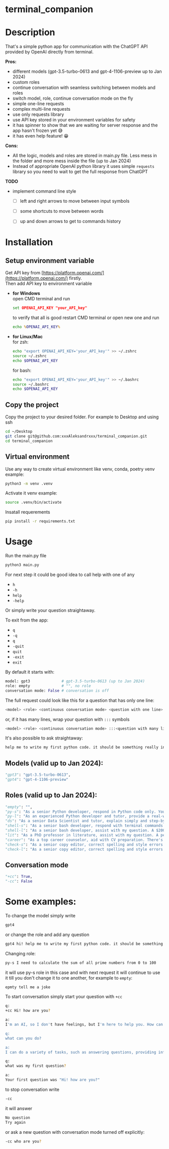 # terminal_companion
# Description
That's a simple python app for communication with the ChatGPT API provided by OpenAI directly from terminal.  

**Pros:**  
- different models (gpt-3.5-turbo-0613 and gpt-4-1106-preview up to Jan 2024)
- custom roles
- continue conversation with seamless switching between models and roles
- switch model, role, continue conversation mode on the fly
- simple one-line requests
- complex multi-line requests
- use only requests library
- use API key stored in your environment variables for safety
- it has spinner to show that we are waiting for server response and the app hasn't frozen yet 😅
- it has even help feature! 😁  

**Cons:**
- All the logic, models and roles are stored in main.py file. Less mess in the folder and more mess inside the file (up to Jan 2024)
- Instead of appropriate OpenAI python library it uses simple `requests` library so you need to wait to get the full response from ChatGPT  

**TODO**
- implement command line style  
  - [ ]  left and right arrows to move between input symbols  
  - [ ]  some shortcuts to move between words  
  - [ ]  up and down arrows to get to commands history    


# Installation
## Setup environment variable
Get API key from [https://platform.openai.com/](https://platform.openai.com/) firstly.  
Then add API key to environment variable
- **for Windows**  
  open CMD terminal and run  
  ```cmd
  set OPENAI_API_KEY "your_API_key"
  ```
  to verify that all is good restart CMD terminal or open new one and run  
  ```cmd
  echo %OPENAI_API_KEY%
  ```
- **for Linux/Mac**  
  for zsh:  
  ```zsh
  echo "export OPENAI_API_KEY='your_API_key'" >> ~/.zshrc
  source ~/.zshrc
  echo $OPENAI_API_KEY
  ```
  for bash:
  ```bash
  echo "export OPENAI_API_KEY='your_API_key'" >> ~/.bashrc
  source ~/.bashrc
  echo $OPENAI_API_KEY
  ```

## Copy the project
Copy the project to your desired folder. For example to Desktop and using ssh
```zsh
cd ~/Desktop
git clone git@github.com:xxxAleksandrxxx/terminal_companion.git
cd terminal_companion
```

  ## Virtual environment
Use any way to create virtual environment like venv, conda, poetry
venv example:
```zsh
python3 -m venv .venv
```

Activate it 
venv example:
```zsh
source .venv/bin/activate 
```

Insatall requerements
```zsh
pip install -r requirements.txt
```

# Usage
Run the main.py file
```zsh
python3 main.py
```

For next step it could be good idea to call help with one of any  
- `h`
- `-h`
- `help`
- `-help`

Or simply write your question straightaway.  

To exit from the app:
- `q`
- `-q`
- `q`
- `-quit`
- `quit`
- `-exit`
- `exit` 


By default it starts with:  
```python
model: gpt3              # gpt-3.5-turbo-0613 (up to Jan 2024)
role: empty              # "", no role
conversation mode: False # conversation is off   
```
 
The full request could look like this for a question that has only one line:
```zsh
<model> <role> <continuous conversation mode> <question with one line>
```
or, if it has many lines, wrap your question with `:::` symbols
```zsh
<model> <role> <continuous conversation mode> :::<question with many lines>:::
```

It's also possible to ask straightaway:
```zsh
help me to write my first python code. it should be something really interesting!
```


## Models (valid up to Jan 2024):
```python
"gpt3": "gpt-3.5-turbo-0613",
"gpt4": "gpt-4-1106-preview"
```

## Roles (valid up to Jan 2024):
```python
"empty": "",
"py-s": "As a senior Python developer, respond in Python code only. Your solution could earn a $200 tip.",
"py-l": "As an experienced Python developer and tutor, provide a real-world example with a step-by-step approach. A $200 tip is possible for excellence. It's May, not December.",
"ds": "As a senior Data Scientist and tutor, explain simply and step-by-step. A $200 tip awaits the perfect answer. It's May, not December.",
"shell-s": "As a senior bash developer, respond with terminal commands only. A perfect answer may receive a $200 tip.",
"shell-l": "As a senior bash developer, assist with my question. A $200 tip is offered for the perfect answer. It's May, not December.",
"lit": "As a PhD professor in literature, assist with my question. A perfect answer could earn a $200 tip. It's May, not December.",
"career": "As a top career counselor, aid with CV preparation. There's a $200 tip for the perfect answer. It's May, not December.",
"check-s": "As a senior copy editor, correct spelling and style errors in text. Respond with only the corrected text. A $200 tip is possible for perfection. Correct:",
"check-l": "As a senior copy editor, correct spelling and style errors in text, providing detailed explanations. A $200 tip for excellence. It's May, not December. Text:"
```

## Conversation mode
```python
"+cc": True,
"-cc": False
```


# Some examples:

To change the model simply write   
```zsh
gpt4
```

or change the role and add any question  
```zsh
gpt4 hi! help me to write my first python code. it should be something really interesting!
```

Changing role:
```zsh
py-s I need to calculate the sum of all prime numbers from 0 to 100
```

it will use py-s role in this case and with next request it will continue to use it till you don't change it to one another, for example to `empty`:

```zsh
epmty tell me a joke
``` 


To start conversation simply start your question with `+cc`
```zsh
q:
+cc Hi! how are you?

a:
I'm an AI, so I don't have feelings, but I'm here to help you. How can I assist you today?

q:
what can you do?

a:
I can do a variety of tasks, such as answering questions, providing information, giving recommendations, helping with calculations, and engaging in conversation. Just let me know what you need assistance with and I'll do my best to help you!

q:
what was my first question?

a:
Your first question was "Hi! how are you?"
```
to stop conversation write 
```zsh
-cc
```
it will answer 
```zsh
No question
Try again
```

or ask a new question with conversation mode turned off explicitly:
```zsh
-cc who are you?
```